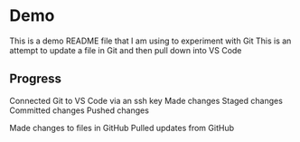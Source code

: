 # Demo

This is a demo README file that I am using to experiment with Git
This is an attempt to update a file in Git and then pull down into VS Code

## Progress

Connected Git to VS Code via an ssh key
Made changes
Staged changes
Committed changes
Pushed changes

Made changes to files in GitHub
Pulled updates from GitHub


